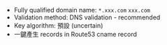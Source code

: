 - Fully qualified domain name: `*.xxx.com` `xxx.com`
- Validation method: DNS validation - recommended
- Key algorithm: 預設 (uncertain)
- 一鍵產生 records in Route53 cname record

